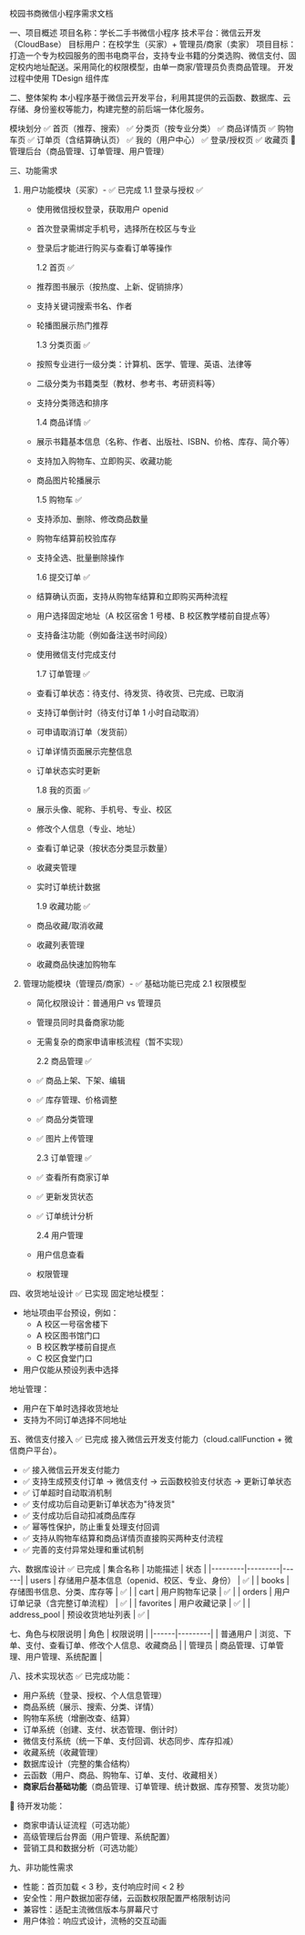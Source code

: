 校园书商微信小程序需求文档

一、项目概述
项目名称：学长二手书微信小程序
技术平台：微信云开发（CloudBase）
目标用户：在校学生（买家）+ 管理员/商家（卖家）
项目目标：打造一个专为校园服务的图书电商平台，支持专业书籍的分类选购、微信支付、固定校内地址配送。采用简化的权限模型，由单一商家/管理员负责商品管理。
开发过程中使用 TDesign 组件库

二、整体架构
本小程序基于微信云开发平台，利用其提供的云函数、数据库、云存储、身份鉴权等能力，构建完整的前后端一体化服务。

模块划分
✅ 首页（推荐、搜索）
✅ 分类页（按专业分类）
✅ 商品详情页
✅ 购物车页
✅ 订单页（含结算确认页）
✅ 我的（用户中心）
✅ 登录/授权页
✅ 收藏页
🔄 管理后台（商品管理、订单管理、用户管理）

三、功能需求

1. 用户功能模块（买家）- ✅ 已完成
   1.1 登录与授权 ✅

   - 使用微信授权登录，获取用户 openid
   - 首次登录需绑定手机号，选择所在校区与专业
   - 登录后才能进行购买与查看订单等操作

     1.2 首页 ✅

   - 推荐图书展示（按热度、上新、促销排序）
   - 支持关键词搜索书名、作者
   - 轮播图展示热门推荐

     1.3 分类页面 ✅

   - 按照专业进行一级分类：计算机、医学、管理、英语、法律等
   - 二级分类为书籍类型（教材、参考书、考研资料等）
   - 支持分类筛选和排序

     1.4 商品详情 ✅

   - 展示书籍基本信息（名称、作者、出版社、ISBN、价格、库存、简介等）
   - 支持加入购物车、立即购买、收藏功能
   - 商品图片轮播展示

     1.5 购物车 ✅

   - 支持添加、删除、修改商品数量
   - 购物车结算前校验库存
   - 支持全选、批量删除操作

     1.6 提交订单 ✅

   - 结算确认页面，支持从购物车结算和立即购买两种流程
   - 用户选择固定地址（A 校区宿舍 1 号楼、B 校区教学楼前自提点等）
   - 支持备注功能（例如备注送书时间段）
   - 使用微信支付完成支付

     1.7 订单管理 ✅

   - 查看订单状态：待支付、待发货、待收货、已完成、已取消
   - 支持订单倒计时（待支付订单 1 小时自动取消）
   - 可申请取消订单（发货前）
   - 订单详情页面展示完整信息
   - 订单状态实时更新

     1.8 我的页面 ✅

   - 展示头像、昵称、手机号、专业、校区
   - 修改个人信息（专业、地址）
   - 查看订单记录（按状态分类显示数量）
   - 收藏夹管理
   - 实时订单统计数据

     1.9 收藏功能 ✅

   - 商品收藏/取消收藏
   - 收藏列表管理
   - 收藏商品快速加购物车

2. 管理功能模块（管理员/商家）- ✅ 基础功能已完成
   2.1 权限模型

   - 简化权限设计：普通用户 vs 管理员
   - 管理员同时具备商家功能
   - 无需复杂的商家申请审核流程（暂不实现）

     2.2 商品管理 ✅

   - ✅ 商品上架、下架、编辑
   - ✅ 库存管理、价格调整
   - ✅ 商品分类管理
   - ✅ 图片上传管理

     2.3 订单管理 ✅

   - ✅ 查看所有商家订单
   - ✅ 更新发货状态
   - ✅ 订单统计分析

     2.4 用户管理

   - 用户信息查看
   - 权限管理

四、收货地址设计 ✅ 已实现
固定地址模型：

- 地址项由平台预设，例如：
  - A 校区一号宿舍楼下
  - A 校区图书馆门口
  - B 校区教学楼前自提点
  - C 校区食堂门口
- 用户仅能从预设列表中选择

地址管理：

- 用户在下单时选择收货地址
- 支持为不同订单选择不同地址

五、微信支付接入 ✅ 已完成
接入微信云开发支付能力（cloud.callFunction + 微信商户平台）。

- ✅ 接入微信云开发支付能力
- ✅ 支持生成预支付订单 → 微信支付 → 云函数校验支付状态 → 更新订单状态
- ✅ 订单超时自动取消机制
- ✅ 支付成功后自动更新订单状态为"待发货"
- ✅ 支付成功后自动扣减商品库存
- ✅ 幂等性保护，防止重复处理支付回调
- ✅ 支持从购物车结算和商品详情页直接购买两种支付流程
- ✅ 完善的支付异常处理和重试机制

六、数据库设计 ✅ 已完成
| 集合名称 | 功能描述 | 状态 |
|---------|---------|------|
| users | 存储用户基本信息（openid、校区、专业、身份） | ✅ |
| books | 存储图书信息、分类、库存等 | ✅ |
| cart | 用户购物车记录 | ✅ |
| orders | 用户订单记录（含完整订单流程） | ✅ |
| favorites | 用户收藏记录 | ✅ |
| address_pool | 预设收货地址列表 | ✅ |

七、角色与权限说明
| 角色 | 权限说明 |
|------|---------|
| 普通用户 | 浏览、下单、支付、查看订单、修改个人信息、收藏商品 |
| 管理员 | 商品管理、订单管理、用户管理、系统配置 |

八、技术实现状态
✅ 已完成功能：

- 用户系统（登录、授权、个人信息管理）
- 商品系统（展示、搜索、分类、详情）
- 购物车系统（增删改查、结算）
- 订单系统（创建、支付、状态管理、倒计时）
- 微信支付系统（统一下单、支付回调、状态同步、库存扣减）
- 收藏系统（收藏管理）
- 数据库设计（完整的集合结构）
- 云函数（用户、商品、购物车、订单、支付、收藏相关）
- **商家后台基础功能**（商品管理、订单管理、统计数据、库存预警、发货功能）

🔄 待开发功能：

- 商家申请认证流程（可选功能）
- 高级管理后台界面（用户管理、系统配置）
- 营销工具和数据分析（可选功能）

九、非功能性需求

- 性能：首页加载 < 3 秒，支付响应时间 < 2 秒
- 安全性：用户数据加密存储，云函数权限配置严格限制访问
- 兼容性：适配主流微信版本与屏幕尺寸
- 用户体验：响应式设计，流畅的交互动画
